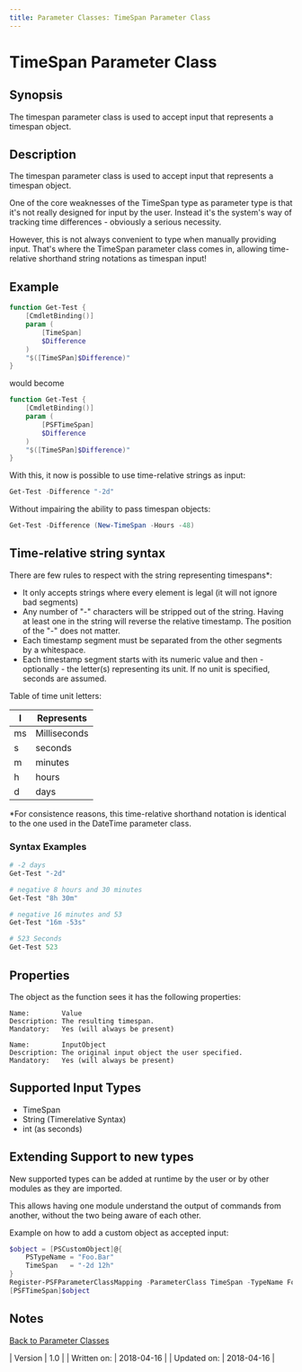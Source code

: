 ```yaml
---
title: Parameter Classes: TimeSpan Parameter Class
---
```

# TimeSpan Parameter Class
## Synopsis

The timespan parameter class is used to accept input that represents a timespan object.

## Description

The timespan parameter class is used to accept input that represents a timespan object.

One of the core weaknesses of the TimeSpan type as parameter type is that it's not really designed for input by the user.
Instead it's the system's way of tracking time differences - obviously a serious necessity.

However, this is not always convenient to type when manually providing input.
That's where the TimeSpan parameter class comes in, allowing time-relative shorthand string notations as timespan input!

## Example

```powershell
function Get-Test {
    [CmdletBinding()]
    param (
        [TimeSpan]
        $Difference
    )
    "$([TimeSPan]$Difference)"
}
```
would become
```powershell
function Get-Test {
    [CmdletBinding()]
    param (
        [PSFTimeSpan]
        $Difference
    )
    "$([TimeSPan]$Difference)"
}
```
With this, it now is possible to use time-relative strings as input:
```powershell
Get-Test -Difference "-2d"
```
Without impairing the ability to pass timespan objects:
```powershell
Get-Test -Difference (New-TimeSpan -Hours -48)
```

## Time-relative string syntax

There are few rules to respect with the string representing timespans*:

 - It only accepts strings where every element is legal (it will not ignore bad segments)
 - Any number of "-" characters will be stripped out of the string. Having at least one in the string will reverse the relative timestamp. The position of the "-" does not matter.
 - Each timestamp segment must be separated from the other segments by a whitespace.
 - Each timestamp segment starts with its numeric value and then - optionally - the letter(s) representing its unit. If no unit is specified, seconds are assumed.

Table of time unit letters:

| l | Represents |
| --- | --- |
| ms | Milliseconds |
| s | seconds |
| m | minutes |
| h | hours |
| d | days |

*For consistence reasons, this time-relative shorthand notation is identical to the one used in the DateTime parameter class.

### Syntax Examples

```powershell
# -2 days
Get-Test "-2d"

# negative 8 hours and 30 minutes
Get-Test "8h 30m"

# negative 16 minutes and 53
Get-Test "16m -53s"

# 523 Seconds
Get-Test 523
```

## Properties

The object as the function sees it has the following properties:

```
Name:        Value
Description: The resulting timespan.
Mandatory:   Yes (will always be present)
```
```
Name:        InputObject
Description: The original input object the user specified.
Mandatory:   Yes (will always be present)
```

## Supported Input Types

 - TimeSpan
 - String (Timerelative Syntax)
 - int (as seconds)

## Extending Support to new types

New supported types can be added at runtime by the user or by other modules as they are imported.

This allows having one module understand the output of commands from another, without the two being aware of each other.

Example on how to add a custom object as accepted input:

```powershell
$object = [PSCustomObject]@{
    PSTypeName = "Foo.Bar"
    TimeSpan   = "-2d 12h"
}
Register-PSFParameterClassMapping -ParameterClass TimeSpan -TypeName Foo.Bar -Properties TimeSpan
[PSFTimeSpan]$object
```

## Notes
[Back to Parameter Classes](http://psframework.org/documentation/documents/psframework/parameter-classes.html)

| Version | 1.0 |
| Written on: | 2018-04-16 |
| Updated on: | 2018-04-16 |